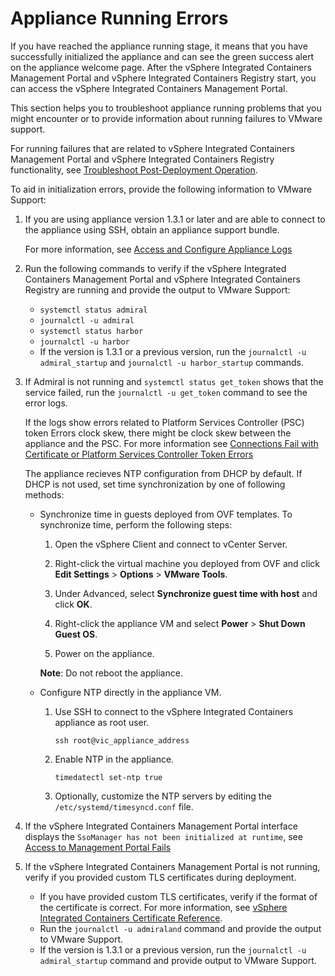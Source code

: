 # Appliance Running Errors #

If you have reached the appliance running stage, it means that you have successfully initialized the appliance and can see the green success alert on the appliance welcome page. After the vSphere Integrated Containers Management Portal and vSphere Integrated Containers Registry start, you can access the vSphere Integrated Containers Management Portal.

This section helps you to troubleshoot appliance running problems that you might encounter or to provide information about running failures to VMware support. 

For running failures that are related to vSphere Integrated Containers Management Portal and vSphere Integrated Containers Registry functionality, see [Troubleshoot Post-Deployment Operation](ts_post_deployment_op.md).

To aid in initialization errors, provide the following information to VMware Support:

1. If you are using appliance version 1.3.1 or later and are able to connect to the appliance using SSH, obtain an appliance support bundle. 

	For more information, see [Access and Configure Appliance Logs](appliance_logs.md)

2. Run the following commands to verify if the vSphere Integrated Containers Management Portal and vSphere Integrated Containers Registry are running and provide the output to VMware Support:

	- `systemctl status admiral`
	- `journalctl -u admiral`
	- `systemctl status harbor`
	- `journalctl -u harbor`
	- If the version is 1.3.1 or a previous version, run the `journalctl -u admiral_startup` and `journalctl -u harbor_startup` commands.

3. If Admiral is not running and `systemctl status get_token` shows that the service failed, run the `journalctl -u get_token` command to see the error logs. 

	If the logs show errors related to Platform Services Controller (PSC) token Errors clock skew, there might be clock skew between the appliance and the PSC. For more information see [Connections Fail with Certificate or Platform Services Controller Token Errors](ts_clock_skew.md)
	
	The appliance recieves NTP configuration from DHCP by default. If DHCP is not used, set time synchronization by one of following methods:

	- Synchronize time in guests deployed from OVF templates. To synchronize time, perform the following steps: 
	
		1. Open the vSphere Client and connect to vCenter Server.
		
		2. Right-click the virtual machine you deployed from OVF and click **Edit Settings** > **Options** > **VMware Tools**.
		
		3. Under Advanced, select **Synchronize guest time with host** and click **OK**.
		
		4. Right-click the appliance VM and select **Power** > **Shut Down Guest OS**.
		
		5. Power on the appliance. 
		
		**Note**: Do not reboot the appliance.
	
	- Configure NTP directly in the appliance VM.

		1. Use SSH to connect to the vSphere Integrated Containers appliance as root user.
			
			`ssh root@vic_appliance_address`
		
		2. Enable NTP in the appliance. 
		
			`timedatectl set-ntp true`

		3.  Optionally, customize the NTP servers by editing the `/etc/systemd/timesyncd.conf` file.

1. If the vSphere Integrated Containers Management Portal interface displays the `SsoManager has not been initialized at runtime`, see [Access to Management Portal Fails](ts_admiral_access_error.md)
2.  If the vSphere Integrated Containers Management Portal is not running, verify if you provided custom TLS certificates during deployment. 
	- If you have provided custom TLS certificates, verify if the format of the certificate is correct. For more information, see [vSphere Integrated Containers Certificate Reference](vic_cert_reference.md).
	- Run the `journalctl -u admiraland` command and provide the output to VMware Support.
	- If the version is 1.3.1 or a previous version, run the `journalctl -u admiral_startup` command and provide output to VMware Support.